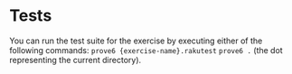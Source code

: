 # Tests

You can run the test suite for the exercise by executing either of the following commands:
`prove6 {exercise-name}.rakutest`
`prove6 .` (the dot representing the current directory).
